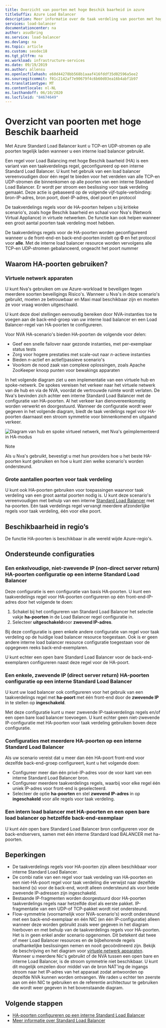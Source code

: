 ```yaml
---
title: Overzicht van poorten met hoge Beschik baarheid in azure
titleSuffix: Azure Load Balancer
description: Meer informatie over de taak verdeling van poorten met hoge Beschik baarheid op een interne load balancer.
services: load-balancer
documentationcenter: na
author: asudbring
ms.service: load-balancer
ms.devlang: na
ms.topic: article
ms.custom: seodec18
ms.tgt_pltfrm: na
ms.workload: infrastructure-services
ms.date: 09/19/2019
ms.author: allensu
ms.openlocfilehash: e60d44278bb568b1aaaf416fddf35d02596a5ee2
ms.sourcegitcommit: f01c2142af7e90679f4c6b60d03ea16b4abf1b97
ms.translationtype: MT
ms.contentlocale: nl-NL
ms.lasthandoff: 06/10/2020
ms.locfileid: "84674649"
---
```

# <a name="high-availability-ports-overview"></a>Overzicht van poorten met hoge Beschik baarheid

Met Azure Standard Load Balancer kunt u TCP-en UDP-stromen op alle poorten tegelijk laden wanneer u een interne load balancer gebruikt. 

Een regel voor Load Balancing met hoge Beschik baarheid (HA) is een variant van een taakverdelings regel, geconfigureerd op een interne Standard Load Balancer. U kunt het gebruik van een load balancer vereenvoudigen door één regel te bieden voor het verdelen van alle TCP-en UDP-stromen die binnenkomen op alle poorten van een interne Standard Load Balancer. Er wordt per stroom een beslissing voor taak verdeling gemaakt. Deze actie is gebaseerd op de volgende vijf-tuple-verbinding: bron-IP-adres, bron poort, doel-IP-adres, doel poort en protocol

De taakverdelings regels voor de HA-poorten helpen u bij kritieke scenario's, zoals hoge Beschik baarheid en schaal voor Nva's (Network Virtual Appliance) in virtuele netwerken. De functie kan ook helpen wanneer een groot aantal poorten taak verdeling moet hebben. 

De taakverdelings regels voor de HA-poorten worden geconfigureerd wanneer u de front-end-en back-end-poorten instelt op **0** en het protocol voor **alle**. Met de interne load balancer resource worden vervolgens alle TCP-en UDP-stromen gebalanceerd, ongeacht het poort nummer

## <a name="why-use-ha-ports"></a>Waarom HA-poorten gebruiken?

### <a name="network-virtual-appliances"></a><a name="nva"></a>Virtuele netwerk apparaten

U kunt Nva's gebruiken om uw Azure-workload te beveiligen tegen meerdere soorten beveiligings Risico's. Wanneer u Nva's in deze scenario's gebruikt, moeten ze betrouwbaar en Maxi maal beschikbaar zijn en moeten ze voor vraag worden uitgeschaald.

U kunt deze doel stellingen eenvoudig bereiken door NVA-instanties toe te voegen aan de back-end-groep van uw interne load balancer en een Load Balancer-regel van HA-poorten te configureren.

Voor NVA HA-scenario's bieden HA-poorten de volgende voor delen:
- Geef een snelle failover naar gezonde instanties, met per-exemplaar status tests
- Zorg voor hogere prestaties met scale-out naar *n*-actieve instanties
- Bieden *n*-actief en actief/passieve scenario's
- Voorkom de nood zaak van complexe oplossingen, zoals Apache ZooKeeper knoop punten voor bewakings apparaten

In het volgende diagram ziet u een implementatie van een virtuele hub en spoke-netwerk. De spokes vereisen het verkeer naar het virtuele netwerk van de hub en via de NVA, voordat de vertrouwde ruimte wordt verlaten. De Nva's bevinden zich achter een interne Standard Load Balancer met de configuratie van HA-poorten. Al het verkeer kan dienovereenkomstig worden verwerkt en doorgestuurd. Wanneer de configuratie wordt weer gegeven in het volgende diagram, biedt de taak verdelings regel voor HA-poorten daarnaast een stroom symmetrie voor binnenkomend en uitgaand verkeer.

<a node="diagram"></a>
![Diagram van hub en spoke virtueel netwerk, met Nva's geïmplementeerd in HA-modus](./media/load-balancer-ha-ports-overview/nvaha.png)

>[!NOTE]
> Als u Nva's gebruikt, bevestigt u met hun providers hoe u het beste HA-poorten kunt gebruiken en hoe u kunt zien welke scenario's worden ondersteund.

### <a name="load-balancing-large-numbers-of-ports"></a>Grote aantallen poorten voor taak verdeling

U kunt ook HA-poorten gebruiken voor toepassingen waarvoor taak verdeling van een groot aantal poorten nodig is. U kunt deze scenario's vereenvoudigen met behulp van een interne [Standard Load Balancer](load-balancer-standard-overview.md) met ha-poorten. Eén taak verdelings regel vervangt meerdere afzonderlijke regels voor taak verdeling, één voor elke poort.

## <a name="region-availability"></a>Beschikbaarheid in regio’s

De functie HA-poorten is beschikbaar in alle wereld wijde Azure-regio's.

## <a name="supported-configurations"></a>Ondersteunde configuraties

### <a name="a-single-non-floating-ip-non-direct-server-return-ha-ports-configuration-on-an-internal-standard-load-balancer"></a>Een enkelvoudige, niet-zwevende IP (non-direct server return) HA-poorten configuratie op een interne Standard Load Balancer

Deze configuratie is een configuratie van basis HA-poorten. U kunt een taakverdelings regel voor HA-poorten configureren op één front-end-IP-adres door het volgende te doen:
1. Schakel bij het configureren van Standard Load Balancer het selectie vakje **ha-poorten** in de Load Balancer regel configuratie in.
2. Selecteer **uitgeschakeld**voor **zwevend IP-adres**.

Bij deze configuratie is geen enkele andere configuratie van regel voor taak verdeling op de huidige load balancer resource toegestaan. Ook is er geen andere interne load balancer resource configuratie toegestaan voor de opgegeven reeks back-end-exemplaren.

U kunt echter een open bare Standard Load Balancer voor de back-end-exemplaren configureren naast deze regel voor de HA-poort.

### <a name="a-single-floating-ip-direct-server-return-ha-ports-configuration-on-an-internal-standard-load-balancer"></a>Een enkele, zwevende IP (direct server return) HA-poorten configuratie op een interne Standard Load Balancer

U kunt uw load balancer ook configureren voor het gebruik van een taakverdelings regel met **ha-poort** met één front-end door de **zwevende IP** in te stellen op **ingeschakeld**. 

Met deze configuratie kunt u meer zwevende IP-taakverdelings regels en/of een open bare load balancer toevoegen. U kunt echter geen niet-zwevende IP-configuratie met HA-poorten voor taak verdeling gebruiken boven deze configuratie.

### <a name="multiple-ha-ports-configurations-on-an-internal-standard-load-balancer"></a>Configuraties met meerdere HA-poorten op een interne Standard Load Balancer

Als uw scenario vereist dat u meer dan één HA-poort front-end voor dezelfde back-end-groep configureert, kunt u het volgende doen: 
- Configureer meer dan één privé-IP-adres voor de voor kant van een interne Standard Load Balancer bron.
- Configureer meerdere taakverdelings regels, waarbij voor elke regel één uniek IP-adres voor front-end is geselecteerd.
- Selecteer de optie **ha-poorten** en stel **zwevend IP-adres** in op **ingeschakeld** voor alle regels voor taak verdeling.

### <a name="an-internal-load-balancer-with-ha-ports-and-a-public-load-balancer-on-the-same-back-end-instance"></a>Een intern load balancer met HA-poorten en een open bare load balancer op hetzelfde back-end-exemplaar

U kunt *één* open bare Standard Load Balancer bron configureren voor de back-endservers, samen met één interne Standard load BALANCER met ha-poorten.

## <a name="limitations"></a>Beperkingen

- De taakverdelings regels voor HA-poorten zijn alleen beschikbaar voor interne Standard Load Balancer.
- De combi natie van een regel voor taak verdeling van HA-poorten en een niet-HA-poort regel voor taak verdeling die verwijst naar dezelfde backend (s) voor de back-end, wordt alleen ondersteund als voor beide zwevende IP-adressen zijn ingeschakeld.
- Bestaande IP-fragmenten worden doorgestuurd door HA-poorten taakverdelings regels naar hetzelfde doel als eerste pakket.  IP-fragmentatie van een UDP-of TCP-pakket wordt niet ondersteund.
- Flow-symmetrie (voornamelijk voor NVA-scenario's) wordt ondersteund met een back-end-exemplaar en één NIC (en één IP-configuratie) alleen wanneer deze worden gebruikt zoals weer gegeven in het diagram hierboven en met behulp van de taakverdelings regels voor HA-poorten. Het is in geen enkel ander scenario opgenomen. Dit betekent dat twee of meer Load Balancer resources en de bijbehorende regels onafhankelijke beslissingen nemen en nooit gecoördineerd zijn. Bekijk de beschrijving en het diagram voor [virtuele netwerk apparaten](#nva). Wanneer u meerdere Nic's gebruikt of de NVA tussen een open bare en interne Load Balancer, is de stroom symmetrie niet beschikbaar.  U kunt dit mogelijk omzeilen door middel van de bron NAT'ing de ingangs stroom naar het IP-adres van het apparaat zodat antwoorden op dezelfde NVA kunnen worden ontvangen.  We raden u echter ten zeerste aan om één NIC te gebruiken en de referentie architectuur te gebruiken die wordt weer gegeven in het bovenstaande diagram.


## <a name="next-steps"></a>Volgende stappen

- [HA-poorten configureren op een interne Standard Load Balancer](load-balancer-configure-ha-ports.md)
- [Meer informatie over Standard Load Balancer](load-balancer-standard-overview.md)
